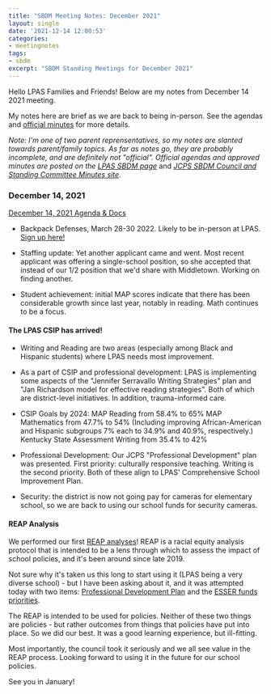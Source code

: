 ```yaml
---
title: "SBDM Meeting Notes: December 2021"
layout: single
date: '2021-12-14 12:00:53'
categories:
- meetingnotes
tags:
- sbdm
excerpt: "SBDM Standing Meetings for December 2021"
---
```


Hello LPAS Families and Friends! Below are my notes from December 14 2021 meeting.

My notes here are brief as we are back to being in-person. See the agendas and [official minutes](https://sppublic.jefferson.kyschools.us/sbdm/SitePages/Home.aspx) for more details.

*Note: I'm one of two parent reprensentatives, so my notes are slanted towards parent/family topics. As far as notes go, they are probably incomplete, and are definitely not "official". Official agendas and approved minutes are posted on the* [*LPAS SBDM page*](http://lincoln.jefferson.kyschools.us/groups/14915/site_based_decision_making_council_sbdm/sbdm) and [*JCPS SBDM Council and Standing Committee Minutes site*](https://sppublic.jefferson.kyschools.us/sbdm/SitePages/Home.aspx).


### December 14, 2021 ###
[December 14, 2021 Agenda & Docs](https://drive.google.com/drive/u/0/folders/1jsXNY-WSpr49Bm6lg3VReT3N1GDrhWfV)

- Backpack Defenses, March 28-30 2022. Likely to be in-person at LPAS. [Sign up here!](https://docs.google.com/forms/d/e/1FAIpQLSf68YGF1y0z4Vohe1Ruz9hK2U_DmDnKP-RPa4Y5wpJWr16cbA/viewform)

- Staffing update: Yet another applicant came and went. Most recent applicant was offering a single-school position, so she accepted that instead of our 1/2 position that we'd share with Middletown. Working on finding another.

- Student achievement: initial MAP scores indicate that there has been considerable growth since last year, notably in reading. Math continues to be a focus.

#### The LPAS CSIP has arrived! ####

- Writing and Reading are two areas (especially among Black and Hispanic students) where LPAS needs most improvement.

- As a part of CSIP and professional development: LPAS is implementing some aspects of the "Jennifer Serravallo Writing Strategies" plan and "Jan Richardson model for effective reading strategies". Both of which are district-level initiatives. In addition, trauma-informed care.

- CSIP Goals by 2024:
MAP Reading from 58.4% to 65%
MAP Mathematics from 47.7% to 54% (Including improving African-American and Hispanic subgroups 7% each to 34.9% and 40.9%, respectively.)
Kentucky State Assessment Writing from 35.4% to 42%

- Professional Development: Our JCPS "Professional Development" plan was presented. First priority: culturally responsive teaching. Writing is the second priority. Both of these align to LPAS' Comprehensive School Improvement Plan.

- Security: the district is now not going pay for cameras for elementary school, so we are back to using our school funds for security cameras. 

#### REAP Analysis ####

We performed our first [REAP analyses](https://www.jefferson.kyschools.us/department/diversity-equity-poverty-division/school-based-decision-making/council-member-resources)! REAP is a racial equity analysis protocol that is intended to be a lens through which to assess the impact of school policies, and it's been around since late 2019. 

Not sure why it's taken us this long to start using it (LPAS being a very diverse school) - but I have been asking about it, and it was attempted today with two items: [Professional Development Plan](https://drive.google.com/file/d/16gnQvVGAvc8R77jXTIojh5KGpAH7bVpM/view?usp=sharing) and the [ESSER funds priorities](https://docs.google.com/document/d/1pbJ4oq47KXH3ESbsH1sFJxSHNIQ853Li/edit?usp=sharing&ouid=114059578499564788568&rtpof=true&sd=true). 

The REAP is intended to be used for policies. Neither of these two things are policies - but rather outcomes from things that policies have put into place. So we did our best. It was a good learning experience, but ill-fitting. 

Most importantly, the council took it seriously and we all see value in the REAP process. Looking forward to using it in the future for our school policies.

See you in January!
